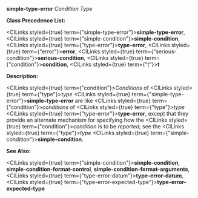 **simple-type-error** *Condition Type* 



**Class Precedence List:** 



<ClLinks styled={true} term={"simple-type-error"}><b>simple-type-error</b></ClLinks>, <ClLinks styled={true} term={"simple-condition"}><b>simple-condition</b></ClLinks>, <ClLinks styled={true} term={"type-error"}><b>type-error</b></ClLinks>, <ClLinks styled={true} term={"error"}><b>error</b></ClLinks>, <ClLinks styled={true} term={"serious-condition"}><b>serious-condition</b></ClLinks>, <ClLinks styled={true} term={"condition"}><b>condition</b></ClLinks>, <ClLinks styled={true} term={"t"}><b>t</b></ClLinks> 



**Description:** 



<ClLinks styled={true} term={"condition"}><i>Conditions</i></ClLinks> of <ClLinks styled={true} term={"type"}><i>type</i></ClLinks> <ClLinks styled={true} term={"simple-type-error"}><b>simple-type-error</b></ClLinks> are like <ClLinks styled={true} term={"condition"}><i>conditions</i></ClLinks> of <ClLinks styled={true} term={"type"}><i>type</i></ClLinks> <ClLinks styled={true} term={"type-error"}><b>type-error</b></ClLinks>, except that they provide an alternate mechanism for specifying how the <ClLinks styled={true} term={"condition"}><i>condition</i></ClLinks> is to be *reported*; see the <ClLinks styled={true} term={"type"}><i>type</i></ClLinks> <ClLinks styled={true} term={"simple-condition"}><b>simple-condition</b></ClLinks>. 



**See Also:** 



<ClLinks styled={true} term={"simple-condition"}><b>simple-condition</b></ClLinks>, **simple-condition-format-control**, **simple-condition-format-arguments**, <ClLinks styled={true} term={"type-error-datum"}><b>type-error-datum</b></ClLinks>, <ClLinks styled={true} term={"type-error-expected-type"}><b>type-error-expected-type</b></ClLinks> 

